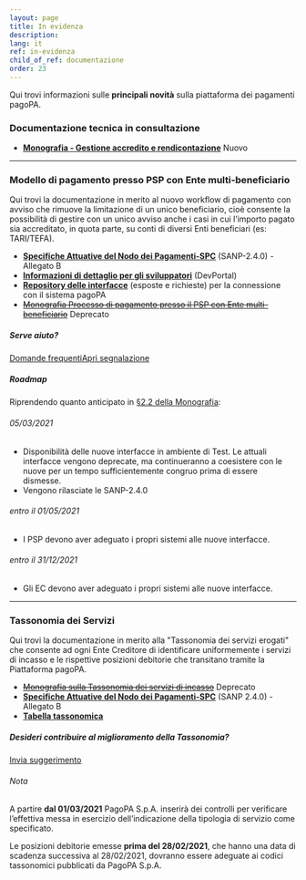 ```yaml
---
layout: page
title: In evidenza
description: 
lang: it
ref: in-evidenza
child_of_ref: documentazione
order: 23
---
```


Qui trovi informazioni sulle **principali novità** sulla piattaforma dei pagamenti pagoPA.

### Documentazione tecnica in consultazione

- [**Monografia - Gestione accredito e rendicontazione**](https://docs.google.com/document/d/102dSzWOALRqQEkiccilUFV02cSwRf8ZvzsI__zgSoM0/edit?usp=sharing) <span class="badge badge-primary">Nuovo</span>

<!-- Al momento non è presente documentazione in consultazione. -->

---

### Modello di pagamento presso PSP con Ente multi&#8209;beneficiario

Qui trovi la documentazione in merito al nuovo workflow di pagamento con avviso che rimuove la limitazione di un unico beneficiario, cioè consente la possibilità di gestire con un unico avviso anche i casi in cui l’importo pagato sia accreditato, in quota parte, su conti di diversi Enti beneficiari (es: TARI/TEFA). 

-  [**Specifiche Attuative del Nodo dei Pagamenti-SPC**](https://docs.italia.it/italia/pagopa/pagopa-specifichepagamenti-docs/it/v2.4.0/index.html) (SANP-2.4.0) - Allegato B
- [**Informazioni di dettaglio per gli sviluppatori**](https://pagopa.github.io/pagopa-api/) (DevPortal)
- [**Repository delle interfacce**](https://github.com/pagopa/pagopa-api) (esposte e richieste) per la connessione con il sistema pagoPA
- [~~Monografia Processo di pagamento presso il PSP con Ente multi-beneficiario~~][monografia] <span class="badge badge-secondary">Deprecato</span>

##### Serve aiuto?

<a class="btn btn-md btn-primary mr-md-4 mb-2 mt-2" href="https://docs.google.com/document/d/1KXYAvhXNDjOurZtlDjsiQ1jdpJHI5DhGX6fgigEd2jg">Domande frequenti</a><a class="btn btn-md btn-outline-primary mr-md-4 mb-2 mt-2" href="https://github.com/pagopa/pagopa-api/issues/">Apri segnalazione</a><br>

##### Roadmap

Riprendendo quanto anticipato in [§2.2 della Monografia][monografia]:

###### 05/03/2021
- Disponibilità delle nuove interfacce in ambiente di Test. Le attuali interfacce vengono deprecate, ma continueranno a coesistere con le nuove per un tempo sufficientemente congruo prima di essere dismesse.
- Vengono rilasciate le SANP-2.4.0

###### entro il 01/05/2021
- I PSP devono aver adeguato i propri sistemi alle nuove interfacce.

###### entro il 31/12/2021
- Gli EC devono aver adeguato i propri sistemi alle nuove interfacce.

[monografia]: https://docs.google.com/document/d/1qmQ12SfkhjJGss--d5mQwqrcMCb9pF4JHj-k8w8X9jM/view#heading=h.39m7i6bxg7aa

---

### Tassonomia dei Servizi

Qui trovi la documentazione in merito alla "Tassonomia dei servizi erogati" che consente ad ogni Ente Creditore di identificare uniformemente i servizi di incasso e le rispettive posizioni debitorie che transitano tramite la Piattaforma pagoPA.

- [~~Monografia sulla Tassonomia dei servizi di incasso~~](https://docs.google.com/document/d/1OawsOwvMOxgLGB3KXNeqJTxrX2XYD7q0HZ8RNrZdimg/view) <span class="badge badge-secondary">Deprecato</span>
-  [**Specifiche Attuative del Nodo dei Pagamenti-SPC**](https://docs.italia.it/italia/pagopa/pagopa-specifichepagamenti-docs/it/v2.4.0/_docs/sezione2-gestione-posizione-debitoria/2_01_00_gestione_posizione_debitoria.html#tassonomia-dei-servizi) (SANP 2.4.0) - Allegato B
- [**Tabella tassonomica**](https://drive.google.com/file/d/13xOd__Qd4pwKHr3wjE-73NAB2O7UKmIt/view) 

<!-- e sua versione in [formato XML]() -->

##### Desideri contribuire al miglioramento della Tassonomia?

<a class="btn btn-md btn-outline-primary mr-md-4 mb-2 mt-2" href="https://survey-enticreditori.pagopa.it/238313">Invia suggerimento</a><br>

###### Nota
A partire **dal 01/03/2021** PagoPA S.p.A. inserirà dei controlli per verificare l’effettiva messa in esercizio dell’indicazione della tipologia di servizio come specificato.

Le posizioni debitorie emesse **prima del 28/02/2021**, che hanno una data di scadenza successiva al 28/02/2021, dovranno essere adeguate ai codici tassonomici pubblicati da PagoPA S.p.A.
